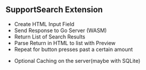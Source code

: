 ## SupportSearch Extension

* Create HTML Input Field
* Send Response to Go Server (WASM)
* Return List of Search Results
* Parse Return in HTML to list with Preview
* Repeat for button presses past a certain amount 

- Optional Caching on the server(maybe with SQLite) 